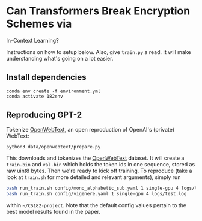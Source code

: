 # Can Transformers Break Encryption Schemes via
In-Context Learning?

Instructions on how to setup below. Also, give `train.py` a read. It will make understanding what's going on a lot easier.

## Install dependencies
```
conda env create -f environment.yml
conda activate 182env
```

## Reproducing GPT-2

Tokenize [OpenWebText](https://openwebtext2.readthedocs.io/en/latest/), an open reproduction of OpenAI's (private) WebText:

```sh
python3 data/openwebtext/prepare.py
```

This downloads and tokenizes the [OpenWebText](https://huggingface.co/datasets/openwebtext) dataset. It will create a `train.bin` and `val.bin` which holds the token ids in one sequence, stored as raw uint8 bytes. Then we're ready to kick off training. To reproduce (take a look at `train.sh` for more detailed and relevant arguments), simply run

```sh
bash run_train.sh config/mono_alphabetic_sub.yaml 1 single-gpu 4 logs/test.log
bash run_train.sh config/vigenere.yaml 1 single-gpu 4 logs/test.log
```
within `~/CS182-project`. Note that the default config values pertain to the best model results found in the paper.